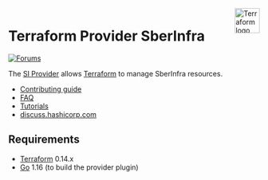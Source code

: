 <!-- markdownlint-disable first-line-h1 no-inline-html -->
<a href="https://terraform.io">
  <picture>
    <source media="(prefers-color-scheme: dark)" srcset=".github/terraform_logo_dark.svg">
    <source media="(prefers-color-scheme: light)" srcset=".github/terraform_logo_light.svg">
    <img src=".github/terraform_logo_light.svg" alt="Terraform logo" title="Terraform" align="right" height="50">
  </picture>
</a>

# Terraform Provider SberInfra

[![Forums][discuss-badge]][discuss]

[discuss-badge]: https://img.shields.io/badge/discuss-terraform--sberinfra-623CE4.svg?style=flat
[discuss]: https://discuss.hashicorp.com/c/terraform-providers/tf-si/

The [SI Provider](https://registry.terraform.io/providers/hashicorp/si/latest/docs) allows [Terraform](https://terraform.io) to manage SberInfra resources.

- [Contributing guide](https://hashicorp.github.io/terraform-provider-si/)
- [FAQ](https://hashicorp.github.io/terraform-provider-si/faq/)
- [Tutorials](https://learn.hashicorp.com/collections/terraform/)
- [discuss.hashicorp.com](https://discuss.hashicorp.com/c/terraform-providers/tf-si/)

Requirements
------------

-	[Terraform](https://www.terraform.io/downloads.html) 0.14.x
-	[Go](https://golang.org/doc/install) 1.16 (to build the provider plugin)
